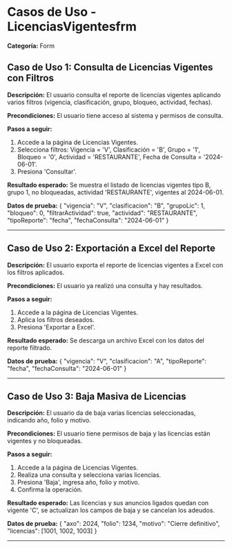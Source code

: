 # Casos de Uso - LicenciasVigentesfrm

**Categoría:** Form

## Caso de Uso 1: Consulta de Licencias Vigentes con Filtros

**Descripción:** El usuario consulta el reporte de licencias vigentes aplicando varios filtros (vigencia, clasificación, grupo, bloqueo, actividad, fechas).

**Precondiciones:**
El usuario tiene acceso al sistema y permisos de consulta.

**Pasos a seguir:**
1. Accede a la página de Licencias Vigentes.
2. Selecciona filtros: Vigencia = 'V', Clasificación = 'B', Grupo = '1', Bloqueo = '0', Actividad = 'RESTAURANTE', Fecha de Consulta = '2024-06-01'.
3. Presiona 'Consultar'.

**Resultado esperado:**
Se muestra el listado de licencias vigentes tipo B, grupo 1, no bloqueadas, actividad 'RESTAURANTE', vigentes al 2024-06-01.

**Datos de prueba:**
{
  "vigencia": "V",
  "clasificacion": "B",
  "grupoLic": 1,
  "bloqueo": 0,
  "filtrarActividad": true,
  "actividad": "RESTAURANTE",
  "tipoReporte": "fecha",
  "fechaConsulta": "2024-06-01"
}

---

## Caso de Uso 2: Exportación a Excel del Reporte

**Descripción:** El usuario exporta el reporte de licencias vigentes a Excel con los filtros aplicados.

**Precondiciones:**
El usuario ya realizó una consulta y hay resultados.

**Pasos a seguir:**
1. Accede a la página de Licencias Vigentes.
2. Aplica los filtros deseados.
3. Presiona 'Exportar a Excel'.

**Resultado esperado:**
Se descarga un archivo Excel con los datos del reporte filtrado.

**Datos de prueba:**
{
  "vigencia": "V",
  "clasificacion": "A",
  "tipoReporte": "fecha",
  "fechaConsulta": "2024-06-01"
}

---

## Caso de Uso 3: Baja Masiva de Licencias

**Descripción:** El usuario da de baja varias licencias seleccionadas, indicando año, folio y motivo.

**Precondiciones:**
El usuario tiene permisos de baja y las licencias están vigentes y no bloqueadas.

**Pasos a seguir:**
1. Accede a la página de Licencias Vigentes.
2. Realiza una consulta y selecciona varias licencias.
3. Presiona 'Baja', ingresa año, folio y motivo.
4. Confirma la operación.

**Resultado esperado:**
Las licencias y sus anuncios ligados quedan con vigente 'C', se actualizan los campos de baja y se cancelan los adeudos.

**Datos de prueba:**
{
  "axo": 2024,
  "folio": 1234,
  "motivo": "Cierre definitivo",
  "licencias": [1001, 1002, 1003]
}

---

